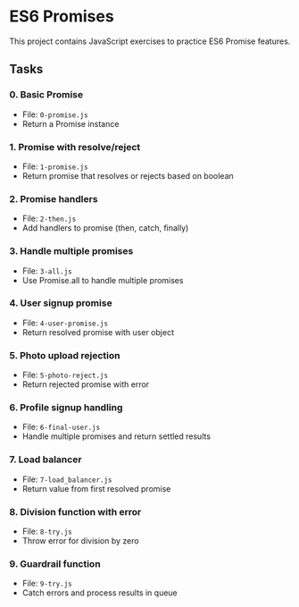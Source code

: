 # ES6 Promises

This project contains JavaScript exercises to practice ES6 Promise features.

## Tasks

### 0. Basic Promise
- File: `0-promise.js`
- Return a Promise instance

### 1. Promise with resolve/reject
- File: `1-promise.js`
- Return promise that resolves or rejects based on boolean

### 2. Promise handlers
- File: `2-then.js`
- Add handlers to promise (then, catch, finally)

### 3. Handle multiple promises
- File: `3-all.js`
- Use Promise.all to handle multiple promises

### 4. User signup promise
- File: `4-user-promise.js`
- Return resolved promise with user object

### 5. Photo upload rejection
- File: `5-photo-reject.js`
- Return rejected promise with error

### 6. Profile signup handling
- File: `6-final-user.js`
- Handle multiple promises and return settled results

### 7. Load balancer
- File: `7-load_balancer.js`
- Return value from first resolved promise

### 8. Division function with error
- File: `8-try.js`
- Throw error for division by zero

### 9. Guardrail function
- File: `9-try.js`
- Catch errors and process results in queue

